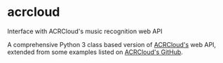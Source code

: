 # acrcloud
Interface with ACRCloud's music recognition web API

A comprehensive Python 3 class based version of [ACRCloud's](https://www.acrcloud.com) web API, extended from some examples listed on [ACRCloud's GitHub](https://github.com/acrcloud).
